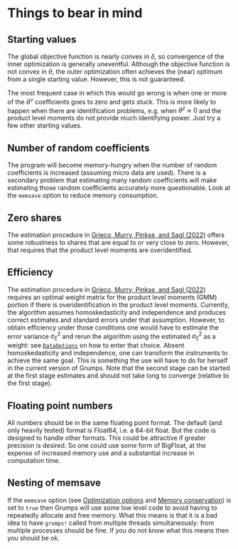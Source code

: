 # Things to bear in mind

## Starting values

The global objective function is nearly convex in $\delta$, so convergence of the inner optimization is generally uneventful.  Although the objective function is not convex in $\theta$, the outer optimization often achieves the (near) optimum from a single starting value.  However, this is not guaranteed.  

The most frequent case in which this would go wrong is when one or more of the $\theta^\nu$ coefficients goes to zero and gets stuck.  This is more likely to happen when there are identification problems, e.g. when $\theta^z \approx 0$ and the product level moments do not provide much identifying power.  Just try a few other starting values.

## Number of random coefficients

The program will become memory-hungry when the number of random coefficients is increased (assuming micro data are used).  There is a secondary problem that estimating many random coefficients will make estimating those random coefficients accurately more questionable.  Look at the `memsave` option to reduce memory consumption.

## Zero shares

The estimation procedure in [Grieco, Murry, Pinkse, and Sagl (2022)](http://joris.pinkse.org/paper/grumps/) offers some robustness to shares that are equal to or very close to zero.  However, that requires that the product level moments are overidentified.

## Efficiency

The estimation procedure in [Grieco, Murry, Pinkse, and Sagl (2022)](http://joris.pinkse.org/paper/grumps/) requires an optimal weight matrix for the product level moments (GMM) portion if there is overidentification in the product level moments.  Currently, the algorithm assumes homoskedasticity and independence and produces correct estimates and standard errors under that assumption.  However, to obtain efficiency under those conditions one would have to estimate the error variance $\sigma_\xi^2$ and rerun the algorithm using the estimated $\sigma_\xi^2$ as a weight: see [`DataOptions`](@ref) on how to enter that choice.  Absent homoskedasticity and independence, one can transform the instruments to achieve the same goal.  This is something the use will have to do for herself in the current version of Grumps.  Note that the second stage can be started at the first stage estimates and should not take long to converge (relative to the first stage).

## Floating point numbers

All numbers should be in the same floating point format.  The default (and only heavily tested) format is Float64, i.e. a 64-bit float.  But the code is designed to handle other formats.  This could be attractive if greater precision is desired.  So one could use some form of BigFloat, at the expense of increased memory use and a substantial increase in computation time.

## Nesting of memsave 

If the `memsave` option (see [Optimization options](@ref) and [Memory conservation](@ref)) is set to `true` then Grumps will use some low level code to avoid having to repeatedly allocate and free memory.  What this means is that it is a bad idea to have `grumps!` called from multiple threads simultaneously: from multiple processes should be fine.  If you do not know what this means then you should be ok. 







